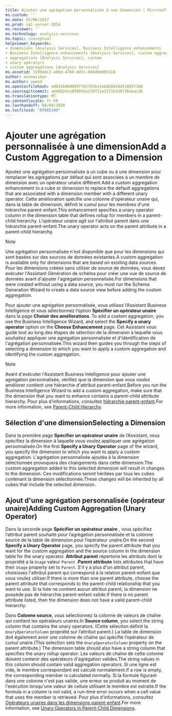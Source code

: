 ```yaml
---
title: Ajouter une agrégation personnalisée à une dimension | Microsoft Docs
ms.custom: ''
ms.date: 03/06/2017
ms.prod: sql-server-2014
ms.reviewer: ''
ms.technology: analysis-services
ms.topic: conceptual
helpviewer_keywords:
- dimensions [Analysis Services], Business Intelligence enhancements
- Business Intelligence enhancements [Analysis Services], custom aggregations
- aggregations [Analysis Services], custom
- unary operators
- custom aggregations [Analysis Services]
ms.assetid: 3199a6c2-a06d-47b9-bd1c-604dbb085318
author: minewiskan
ms.author: owend
ms.openlocfilehash: ed843b8b0005ff62f05b13ebd20024d528857388
ms.sourcegitcommit: ad4d92dce894592a259721a1571b1d8736abacdb
ms.translationtype: MT
ms.contentlocale: fr-FR
ms.lasthandoff: 08/04/2020
ms.locfileid: "87601149"
---
```

# <a name="add-a-custom-aggregation-to-a-dimension"></a><span data-ttu-id="6dd53-102">Ajouter une agrégation personnalisée à une dimension</span><span class="sxs-lookup"><span data-stu-id="6dd53-102">Add a Custom Aggregation to a Dimension</span></span>
  <span data-ttu-id="6dd53-103">Ajoutez une agrégation personnalisée à un cube ou à une dimension pour remplacer les agrégations par défaut qui sont associées à un membre de dimension avec un opérateur unaire différent.</span><span class="sxs-lookup"><span data-stu-id="6dd53-103">Add a custom aggregation enhancement to a cube or dimension to replace the default aggregations that are associated with a dimension member with a different unary operator.</span></span> <span data-ttu-id="6dd53-104">Cette amélioration spécifie une colonne d'opérateur unaire qui, dans la table de dimension, définit le cumul pour les membres d'une hiérarchie parent-enfant.</span><span class="sxs-lookup"><span data-stu-id="6dd53-104">This enhancement specifies a unary operator column in the dimension table that defines rollup for members in a parent-child hierarchy.</span></span> <span data-ttu-id="6dd53-105">L'opérateur unaire agit sur l'attribut parent dans une hiérarchie parent-enfant.</span><span class="sxs-lookup"><span data-stu-id="6dd53-105">The unary operator acts on the parent attribute in a parent-child hierarchy.</span></span>  
  
> [!NOTE]  
>  <span data-ttu-id="6dd53-106">Une agrégation personnalisée n'est disponible que pour les dimensions qui sont basées sur des sources de données existantes.</span><span class="sxs-lookup"><span data-stu-id="6dd53-106">A custom aggregation is available only for dimensions that are based on existing data sources.</span></span> <span data-ttu-id="6dd53-107">Pour les dimensions créées sans utiliser de source de données, vous devez exécuter l'Assistant Génération de schéma pour créer une vue de source de données avant d'ajouter l'agrégation personnalisée.</span><span class="sxs-lookup"><span data-stu-id="6dd53-107">For dimensions that were created without using a data source, you must run the Schema Generation Wizard to create a data source view before adding the custom aggregation.</span></span>  
  
 <span data-ttu-id="6dd53-108">Pour ajouter une agrégation personnalisée, vous utilisez l’Assistant Business Intelligence et vous sélectionnez l’option **Spécifier un opérateur unaire** dans la page **Choisir des améliorations** .</span><span class="sxs-lookup"><span data-stu-id="6dd53-108">To add a custom aggregation, you use the Business Intelligence Wizard, and select the **Specify a unary operator** option on the **Choose Enhancement** page.</span></span> <span data-ttu-id="6dd53-109">Cet Assistant vous guide tout au long des étapes de sélection de la dimension à laquelle vous souhaitez appliquer une agrégation personnalisée et d'identification de l'agrégation personnalisée.</span><span class="sxs-lookup"><span data-stu-id="6dd53-109">This wizard then guides you through the steps of selecting a dimension to which you want to apply a custom aggregation and identifying the custom aggregation.</span></span>  
  
> [!NOTE]  
>  <span data-ttu-id="6dd53-110">Avant d'exécuter l'Assistant Business Intelligence pour ajouter une agrégation personnalisée, vérifiez que la dimension que vous voulez améliorer contient une hiérarchie d'attribut parent-enfant.</span><span class="sxs-lookup"><span data-stu-id="6dd53-110">Before you run the Business Intelligence Wizard to add a custom aggregation, make sure that the dimension that you want to enhance contains a parent-child attribute hierarchy.</span></span> <span data-ttu-id="6dd53-111">Pour plus d’informations, consultez [hiérarchie parent-enfant](parent-child-dimension.md).</span><span class="sxs-lookup"><span data-stu-id="6dd53-111">For more information, see [Parent-Child Hierarchy](parent-child-dimension.md).</span></span>  
  
## <a name="selecting-a-dimension"></a><span data-ttu-id="6dd53-112">Sélection d'une dimension</span><span class="sxs-lookup"><span data-stu-id="6dd53-112">Selecting a Dimension</span></span>  
 <span data-ttu-id="6dd53-113">Dans la première page **Spécifier un opérateur unaire** de l’Assistant, vous spécifiez la dimension à laquelle vous voulez appliquer une agrégation personnalisée.</span><span class="sxs-lookup"><span data-stu-id="6dd53-113">On the first **Specify a Unary Operator** page of the wizard, you specify the dimension to which you want to apply a custom aggregation.</span></span> <span data-ttu-id="6dd53-114">L'agrégation personnalisée ajoutée à la dimension sélectionnée provoquera des changements dans cette dimension.</span><span class="sxs-lookup"><span data-stu-id="6dd53-114">The custom aggregation added to this selected dimension will result in changes to the dimension.</span></span> <span data-ttu-id="6dd53-115">Ces modifications seront héritées par tous les cubes contenant la dimension sélectionnée.</span><span class="sxs-lookup"><span data-stu-id="6dd53-115">These changes will be inherited by all cubes that include the selected dimension.</span></span>  
  
## <a name="adding-custom-aggregation-unary-operator"></a><span data-ttu-id="6dd53-116">Ajout d'une agrégation personnalisée (opérateur unaire)</span><span class="sxs-lookup"><span data-stu-id="6dd53-116">Adding Custom Aggregation (Unary Operator)</span></span>  
 <span data-ttu-id="6dd53-117">Dans la seconde page **Spécifier un opérateur unaire** , vous spécifiez l’attribut parent souhaité pour l’agrégation personnalisée et la colonne source de la table de dimension pour l’opérateur unaire.</span><span class="sxs-lookup"><span data-stu-id="6dd53-117">On the second **Specify a Unary Operator** page, you specify the parent attribute that you want for the custom aggregation and the source column in the dimension table for the unary operator.</span></span> <span data-ttu-id="6dd53-118">**Attribut parent** répertorie les attributs dont la propriété a la `Usage` valeur `Parent` .</span><span class="sxs-lookup"><span data-stu-id="6dd53-118">**Parent attribute** lists attributes that have their `Usage` property set to `Parent`.</span></span> <span data-ttu-id="6dd53-119">S'il y a plus d'un attribut parent, choisissez l'attribut parent qui correspond à la relation parent-enfant que vous voulez utiliser.</span><span class="sxs-lookup"><span data-stu-id="6dd53-119">If there is more than one parent attribute, choose the parent attribute that corresponds to the parent-child relationship that you want to use.</span></span> <span data-ttu-id="6dd53-120">Si la liste ne contient aucun attribut parent, la dimension ne possède pas de hiérarchie parent-enfant valide.</span><span class="sxs-lookup"><span data-stu-id="6dd53-120">If there is no parent attribute listed, then the dimension does not have a valid parent-child hierarchy.</span></span>  
  
 <span data-ttu-id="6dd53-121">Dans **Colonne source**, vous sélectionnez la colonne de valeurs de chaîne qui contient les opérateurs unaires.</span><span class="sxs-lookup"><span data-stu-id="6dd53-121">In **Source column**, you select the string column that contains the unary operators.</span></span> <span data-ttu-id="6dd53-122">(Cette sélection définit la `UnaryOperatorColumn` propriété sur l’attribut parent.) La table de dimension doit également avoir une colonne de chaîne qui spécifie l’opérateur de cumul unaire.</span><span class="sxs-lookup"><span data-stu-id="6dd53-122">(This selection sets the `UnaryOperatorColumn` property on the parent attribute.) The dimension table should also have a string column that specifies the unary rollup operator.</span></span> <span data-ttu-id="6dd53-123">Les valeurs de chaîne de cette colonne doivent contenir des opérateurs d'agrégation valides.</span><span class="sxs-lookup"><span data-stu-id="6dd53-123">The string values in this column should contain valid aggregation operators.</span></span> <span data-ttu-id="6dd53-124">Si une ligne est vide, le membre correspondant est calculé normalement.</span><span class="sxs-lookup"><span data-stu-id="6dd53-124">If a row is empty, the corresponding member is calculated normally.</span></span> <span data-ttu-id="6dd53-125">Si la formule figurant dans une colonne n'est pas valide, une erreur se produit au moment de l'exécution lorsqu'une valeur de cellule utilisant le membre est extraite.</span><span class="sxs-lookup"><span data-stu-id="6dd53-125">If the formula in a column is not valid, a run-time error occurs when a cell value that uses the member is retrieved.</span></span> <span data-ttu-id="6dd53-126">Pour plus d’informations, consultez [Opérateurs unaires dans les dimensions parent-enfant](parent-child-dimension-attributes-unary-operators.md).</span><span class="sxs-lookup"><span data-stu-id="6dd53-126">For more information, see [Unary Operators in Parent-Child Dimensions](parent-child-dimension-attributes-unary-operators.md).</span></span>  
  
  
